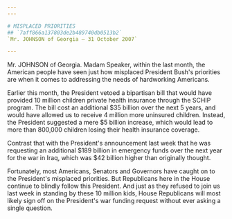 ```yaml
---
---

# MISPLACED PRIORITIES
## `7aff866a137803de2b489740db0513b2`
`Mr. JOHNSON of Georgia — 31 October 2007`

---
```



Mr. JOHNSON of Georgia. Madam Speaker, within the last month, the 
American people have seen just how misplaced President Bush's 
priorities are when it comes to addressing the needs of hardworking 
Americans.

Earlier this month, the President vetoed a bipartisan bill that would 
have provided 10 million children private health insurance through the 
SCHIP program. The bill cost an additional $35 billion over the next 5 
years, and would have allowed us to receive 4 million more uninsured 
children. Instead, the President suggested a mere $5 billion increase, 
which would lead to more than 800,000 children losing their health 
insurance coverage.

Contrast that with the President's announcement last week that he was 
requesting an additional $189 billion in emergency funds over the next 
year for the war in Iraq, which was $42 billion higher than originally 
thought.

Fortunately, most Americans, Senators and Governors have caught on to 
the President's misplaced priorities. But Republicans here in the House 
continue to blindly follow this President. And just as they refused to 
join us last week in standing by these 10 million kids, House 
Republicans will most likely sign off on the President's war funding 
request without ever asking a single question.

